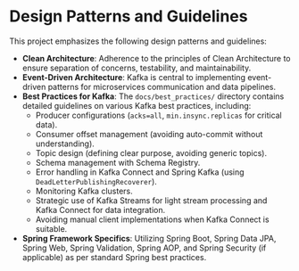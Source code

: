 # Design Patterns and Guidelines

This project emphasizes the following design patterns and guidelines:

- **Clean Architecture**: Adherence to the principles of Clean Architecture to ensure separation of concerns, testability, and maintainability.
- **Event-Driven Architecture**: Kafka is central to implementing event-driven patterns for microservices communication and data pipelines.
- **Best Practices for Kafka**: The `docs/best_practices/` directory contains detailed guidelines on various Kafka best practices, including:
  - Producer configurations (`acks=all`, `min.insync.replicas` for critical data).
  - Consumer offset management (avoiding auto-commit without understanding).
  - Topic design (defining clear purpose, avoiding generic topics).
  - Schema management with Schema Registry.
  - Error handling in Kafka Connect and Spring Kafka (using `DeadLetterPublishingRecoverer`).
  - Monitoring Kafka clusters.
  - Strategic use of Kafka Streams for light stream processing and Kafka Connect for data integration.
  - Avoiding manual client implementations when Kafka Connect is suitable.
- **Spring Framework Specifics**: Utilizing Spring Boot, Spring Data JPA, Spring Web, Spring Validation, Spring AOP, and Spring Security (if applicable) as per standard Spring best practices.